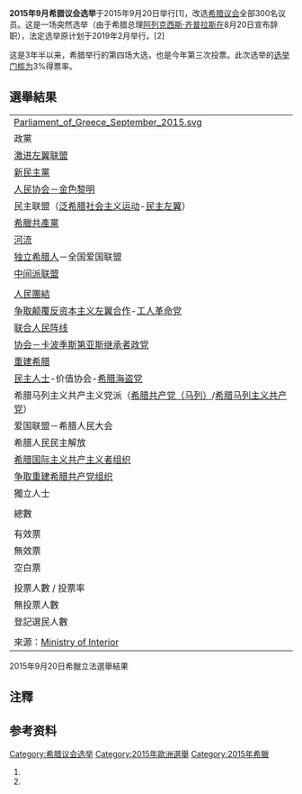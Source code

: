 **2015年9月希腊议会选举**于2015年9月20日举行\[1\]，改选[希腊议会](../Page/希腊议会.md "wikilink")全部300名议员。这是一场突然选举（由于希腊总理[阿列克西斯·齐普拉斯在](https://zh.wikipedia.org/wiki/阿列克西斯·齐普拉斯 "wikilink")8月20日宣布辞职），法定选举原计划于2019年2月举行。\[2\]

这是3年半以来，希腊举行的第四场大选，也是今年第三次投票。此次选举的[选举门槛为](https://zh.wikipedia.org/wiki/选举门槛 "wikilink")3%得票率。

## 選舉結果

|                                                                                                                                                                         |
| ----------------------------------------------------------------------------------------------------------------------------------------------------------------------- |
| [Parliament_of_Greece_September_2015.svg](https://zh.wikipedia.org/wiki/File:Parliament_of_Greece_September_2015.svg "fig:Parliament_of_Greece_September_2015.svg") |
| 政黨                                                                                                                                                                      |
| [激进左翼联盟](../Page/激进左翼联盟.md "wikilink")                                                                                                                                  |
| [新民主黨](../Page/新民主黨_\(希臘\).md "wikilink")                                                                                                                               |
| [人民协会－金色黎明](../Page/人民协会－金色黎明.md "wikilink")                                                                                                                            |
| 民主联盟（[泛希腊社会主义运动](../Page/泛希腊社会主义运动.md "wikilink")-[民主左翼](https://zh.wikipedia.org/wiki/民主左翼_\(希腊\) "wikilink")）                                                         |
| [希臘共產黨](../Page/希臘共產黨.md "wikilink")                                                                                                                                    |
| [河流](../Page/河流_\(政党\).md "wikilink")                                                                                                                                   |
| [独立希腊人](../Page/独立希腊人.md "wikilink")－全国爱国联盟                                                                                                                             |
| [中间派联盟](https://zh.wikipedia.org/wiki/中间派联盟 "wikilink")                                                                                                                 |
|                                                                                                                                                                         |
| [人民團結](../Page/人民團結_\(希臘\).md "wikilink")                                                                                                                               |
| [争取颠覆反资本主义左翼合作](https://zh.wikipedia.org/wiki/争取颠覆反资本主义左翼合作 "wikilink")-[工人革命党](https://zh.wikipedia.org/wiki/工人革命党_\(希腊\) "wikilink")                                  |
| [联合人民阵线](https://zh.wikipedia.org/wiki/联合人民阵线 "wikilink")                                                                                                               |
| [协会－卡波季斯第亚斯继承者政党](https://zh.wikipedia.org/wiki/协会－卡波季斯第亚斯继承者政党 "wikilink")                                                                                             |
| [重建希腊](https://zh.wikipedia.org/wiki/重建希腊 "wikilink")                                                                                                                   |
| [民主人士](https://zh.wikipedia.org/wiki/民主人士_\(希腊\) "wikilink")-价值协会-[希腊海盗党](https://zh.wikipedia.org/wiki/希腊海盗党 "wikilink")                                               |
| 希腊马列主义共产主义党派（[希腊共产党（马列）](../Page/希腊共产党（马列）.md "wikilink")/[希腊马列主义共产党](https://zh.wikipedia.org/wiki/希腊马列主义共产党 "wikilink")）                                              |
| 爱国联盟－希腊人民大会                                                                                                                                                             |
| 希腊人民民主解放                                                                                                                                                                |
| [希腊国际主义共产主义者组织](https://zh.wikipedia.org/wiki/希腊国际主义共产主义者组织 "wikilink")                                                                                                 |
| [争取重建希腊共产党组织](https://zh.wikipedia.org/wiki/争取重建希腊共产党组织 "wikilink")                                                                                                     |
| 獨立人士                                                                                                                                                                    |
|                                                                                                                                                                         |
| 總數                                                                                                                                                                      |
|                                                                                                                                                                         |
| 有效票                                                                                                                                                                     |
| 無效票                                                                                                                                                                     |
| 空白票                                                                                                                                                                     |
|                                                                                                                                                                         |
| 投票人數 / 投票率                                                                                                                                                              |
| 無投票人數                                                                                                                                                                   |
| 登記選民人數                                                                                                                                                                  |
|                                                                                                                                                                         |
| 來源：[Ministry of Interior](http://ekloges.ypes.gr/current/v/public/index.html?lang=en#)                                                                                  |

2015年9月20日希臘立法選舉結果

## 注釋

## 参考资料

[Category:希腊议会选举](https://zh.wikipedia.org/wiki/Category:希腊议会选举 "wikilink") [Category:2015年歐洲選舉](https://zh.wikipedia.org/wiki/Category:2015年歐洲選舉 "wikilink") [Category:2015年希臘](https://zh.wikipedia.org/wiki/Category:2015年希臘 "wikilink")

1.
2.
